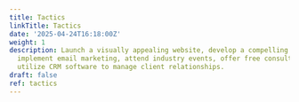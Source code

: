 ```yaml
---
title: Tactics
linkTitle: Tactics
date: '2025-04-24T16:18:00Z'
weight: 1
description: Launch a visually appealing website, develop a compelling brand story,
  implement email marketing, attend industry events, offer free consultations, and
  utilize CRM software to manage client relationships.
draft: false
ref: tactics
---
```


